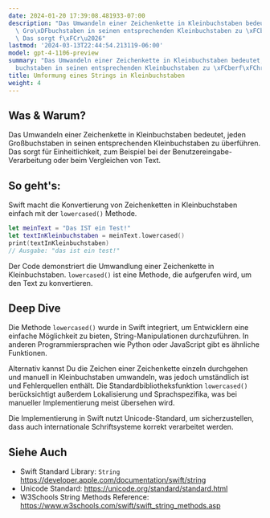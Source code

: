 ```yaml
---
date: 2024-01-20 17:39:08.481933-07:00
description: "Das Umwandeln einer Zeichenkette in Kleinbuchstaben bedeutet, jeden\
  \ Gro\xDFbuchstaben in seinen entsprechenden Kleinbuchstaben zu \xFCberf\xFChren.\
  \ Das sorgt f\xFCr\u2026"
lastmod: '2024-03-13T22:44:54.213119-06:00'
model: gpt-4-1106-preview
summary: "Das Umwandeln einer Zeichenkette in Kleinbuchstaben bedeutet, jeden Gro\xDF\
  buchstaben in seinen entsprechenden Kleinbuchstaben zu \xFCberf\xFChren."
title: Umformung eines Strings in Kleinbuchstaben
weight: 4
---
```


## Was & Warum?
Das Umwandeln einer Zeichenkette in Kleinbuchstaben bedeutet, jeden Großbuchstaben in seinen entsprechenden Kleinbuchstaben zu überführen. Das sorgt für Einheitlichkeit, zum Beispiel bei der Benutzereingabe-Verarbeitung oder beim Vergleichen von Text.

## So geht's:
Swift macht die Konvertierung von Zeichenketten in Kleinbuchstaben einfach mit der `lowercased()` Methode.

```Swift
let meinText = "Das IST ein Test!"
let textInKleinbuchstaben = meinText.lowercased()
print(textInKleinbuchstaben)
// Ausgabe: "das ist ein test!"
```

Der Code demonstriert die Umwandlung einer Zeichenkette in Kleinbuchstaben. `lowercased()` ist eine Methode, die aufgerufen wird, um den Text zu konvertieren.

## Deep Dive
Die Methode `lowercased()` wurde in Swift integriert, um Entwicklern eine einfache Möglichkeit zu bieten, String-Manipulationen durchzuführen. In anderen Programmiersprachen wie Python oder JavaScript gibt es ähnliche Funktionen. 

Alternativ kannst Du die Zeichen einer Zeichenkette einzeln durchgehen und manuell in Kleinbuchstaben umwandeln, was jedoch umständlich ist und Fehlerquellen enthält. Die Standardbibliotheksfunktion `lowercased()` berücksichtigt außerdem Lokalisierung und Sprachspezifika, was bei manueller Implementierung meist übersehen wird.

Die Implementierung in Swift nutzt Unicode-Standard, um sicherzustellen, dass auch internationale Schriftsysteme korrekt verarbeitet werden.

## Siehe Auch
- Swift Standard Library: `String` https://developer.apple.com/documentation/swift/string
- Unicode Standard: https://unicode.org/standard/standard.html
- W3Schools String Methods Reference: https://www.w3schools.com/swift/swift_string_methods.asp
